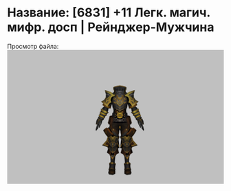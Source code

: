 # Название: [6831] +11 Легк. магич. мифр. досп | Рейнджер-Мужчина

Просмотр файла:
![p020023.png](p020023.png)